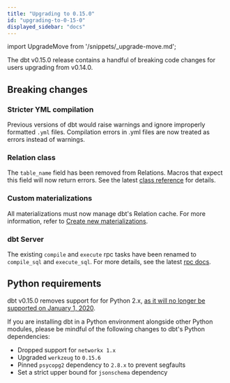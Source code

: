 ```yaml
---
title: "Upgrading to 0.15.0"
id: "upgrading-to-0-15-0"
displayed_sidebar: "docs"
---
```


import UpgradeMove from '/snippets/_upgrade-move.md';

<UpgradeMove />

The dbt v0.15.0 release contains a handful of breaking code changes for users upgrading from v0.14.0.


## Breaking changes

### Stricter YML compilation

Previous versions of dbt would raise warnings and ignore improperly formatted `.yml` files.
Compilation errors in .yml files are now treated as errors instead of warnings.

### Relation class

The `table_name` field has been removed from Relations. Macros that
expect this field will now return errors. See the latest
[class reference](/reference/dbt-classes#relation) for details.

### Custom materializations

All <Term id="materialization">materializations</Term> must now manage dbt's Relation cache. For more information, refer to  [Create new materializations](/guides/create-new-materializations).

### dbt Server

The existing `compile` and `execute` rpc tasks have been renamed to `compile_sql` and `execute_sql`.
For more details, see the latest [rpc docs](/reference/commands/rpc).

## Python requirements

dbt v0.15.0 removes support for for Python 2.x, [as it will no longer be supported on January 1, 2020](https://www.python.org/dev/peps/pep-0373/).

If you are installing dbt in a Python environment alongside other Python modules,
please be mindful of the following changes to dbt's Python dependencies:

- Dropped support for `networkx 1.x`
- Upgraded `werkzeug` to `0.15.6`
- Pinned `psycopg2` dependency to `2.8.x` to prevent segfaults
- Set a strict upper bound for `jsonschema` dependency
